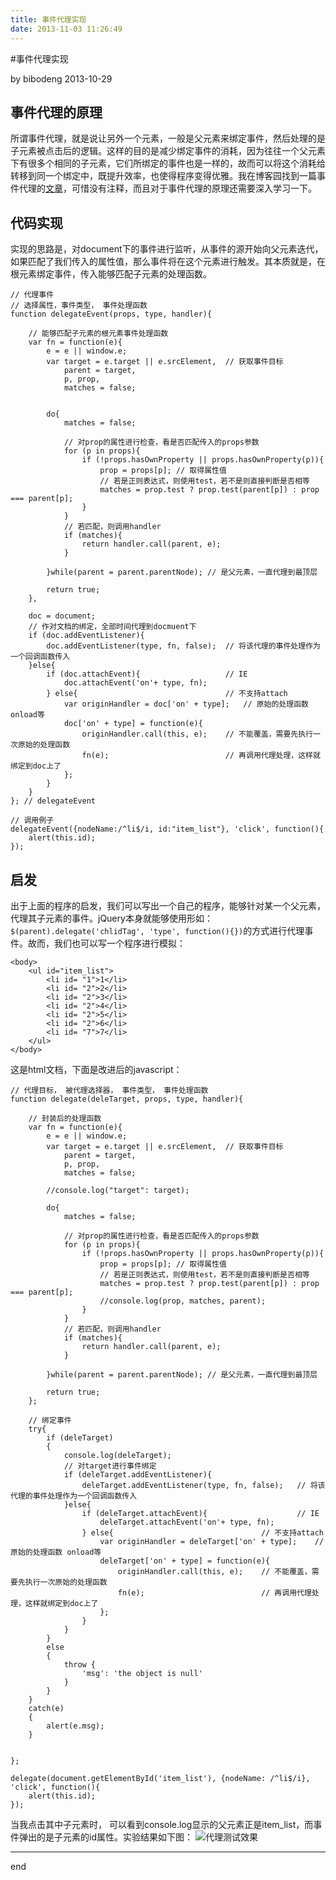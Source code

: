 ```yaml
---
title: 事件代理实现
date: 2013-11-03 11:26:49
---
```

#事件代理实现

by bibodeng 2013-10-29

## 事件代理的原理

所谓事件代理，就是说让另外一个元素，一般是父元素来绑定事件，然后处理的是子元素被点击后的逻辑。这样的目的是减少绑定事件的消耗，因为往往一个父元素下有很多个相同的子元素，它们所绑定的事件也是一样的，故而可以将这个消耗给转移到同一个绑定中，既提升效率，也使得程序变得优雅。我在博客园找到一篇事件代理的[文章](http://www.cnblogs.com/bluedream2009/archive/2010/08/23/1806865.html)，可惜没有注释，而且对于事件代理的原理还需要深入学习一下。


## 代码实现
实现的思路是，对document下的事件进行监听，从事件的源开始向父元素迭代，如果匹配了我们传入的属性值，那么事件将在这个元素进行触发。其本质就是，在根元素绑定事件，传入能够匹配子元素的处理函数。

	// 代理事件
	// 选择属性，事件类型， 事件处理函数
	function delegateEvent(props, type, handler){
		
		// 能够匹配子元素的根元素事件处理函数
		var fn = function(e){
			e = e || window.e;
			var target = e.target || e.srcElement,	// 获取事件目标
				parent = target,
				p, prop,
				matches = false;
	
	
			do{
				matches = false;
	
				// 对prop的属性进行检查，看是否匹配传入的props参数
				for (p in props){
					if (!props.hasOwnProperty || props.hasOwnProperty(p)){
						prop = props[p]; // 取得属性值
						// 若是正则表达式，则使用test，若不是则直接判断是否相等
						matches = prop.test ? prop.test(parent[p]) : prop === parent[p];
					}
				}
				// 若匹配，则调用handler
				if (matches){
					return handler.call(parent, e);
				}
	
			}while(parent = parent.parentNode); // 是父元素，一直代理到最顶层 
	
			return true;
		},
	
		doc = document;
		// 作对文档的绑定，全部时间代理到docmuent下
		if (doc.addEventListener){	
			doc.addEventListener(type, fn, false);	// 将该代理的事件处理作为一个回调函数传入
		}else{
			if (doc.attachEvent){					// IE
				doc.attachEvent('on'+ type, fn);
			} else{									// 不支持attach
				var originHandler = doc['on' + type];	// 原始的处理函数 onload等
				doc['on' + type] = function(e){
					originHandler.call(this, e);	// 不能覆盖，需要先执行一次原始的处理函数
					fn(e);							// 再调用代理处理，这样就绑定到doc上了
				};
			}
		}
	}; // delegateEvent
	
	// 调用例子
	delegateEvent({nodeName:/^li$/i, id:"item_list"}, 'click', function(){
		alert(this.id);
	});

## 启发

出于上面的程序的启发，我们可以写出一个自己的程序，能够针对某一个父元素，代理其子元素的事件。jQuery本身就能够使用形如：`$(parent).delegate('chlidTag', 'type', function(){})`的方式进行代理事件。故而，我们也可以写一个程序进行模拟：
	
	<body>
		<ul id="item_list">
			<li id= "1">1</li>
			<li id= "2">2</li>
			<li id= "2">3</li>
			<li id= "2">4</li>
			<li id= "2">5</li>
			<li id= "2">6</li>
			<li id= "7">7</li>
		</ul>
	</body>
这是html文档，下面是改进后的javascript：

	// 代理目标， 被代理选择器， 事件类型， 事件处理函数
	function delegate(deleTarget, props, type, handler){
	
		// 封装后的处理函数
		var fn = function(e){
			e = e || window.e;
			var target = e.target || e.srcElement,	// 获取事件目标
				parent = target,
				p, prop,
				matches = false;
	
			//console.log("target": target);
	
			do{
				matches = false;
	
				// 对prop的属性进行检查，看是否匹配传入的props参数
				for (p in props){
					if (!props.hasOwnProperty || props.hasOwnProperty(p)){
						prop = props[p]; // 取得属性值
						// 若是正则表达式，则使用test，若不是则直接判断是否相等
						matches = prop.test ? prop.test(parent[p]) : prop === parent[p];
						//console.log(prop, matches, parent);
					}
				}
				// 若匹配，则调用handler
				if (matches){
					return handler.call(parent, e);
				}
	
			}while(parent = parent.parentNode); // 是父元素，一直代理到最顶层 
	
			return true;
		};
	
		// 绑定事件
		try{
			if (deleTarget)
			{
				console.log(deleTarget);
				// 对target进行事件绑定
				if (deleTarget.addEventListener){	
					deleTarget.addEventListener(type, fn, false);	// 将该代理的事件处理作为一个回调函数传入
				}else{
					if (deleTarget.attachEvent){					// IE
						deleTarget.attachEvent('on'+ type, fn);
					} else{									// 不支持attach
						var originHandler = deleTarget['on' + type];	// 原始的处理函数 onload等
						deleTarget['on' + type] = function(e){
							originHandler.call(this, e);	// 不能覆盖，需要先执行一次原始的处理函数
							fn(e);							// 再调用代理处理，这样就绑定到doc上了
						};
					}
				}
			}
			else
			{
				throw {
					'msg': 'the object is null'
				}
			}
		}
		catch(e)
		{
			alert(e.msg);
		}
	
	
	};
	
	delegate(document.getElementById('item_list'), {nodeName: /^li$/i}, 'click', function(){
		alert(this.id);
	});

当我点击其中子元素时， 可以看到console.log显示的父元素正是item_list，而事件弹出的是子元素的id属性。实验结果如下图：
![代理测试效果](http://www.bibodeng.com/content/plugins/kl_album/upload/201311/6cc9d4da53f20d06793cac47445c529e2013110303240430568.png)

---
end